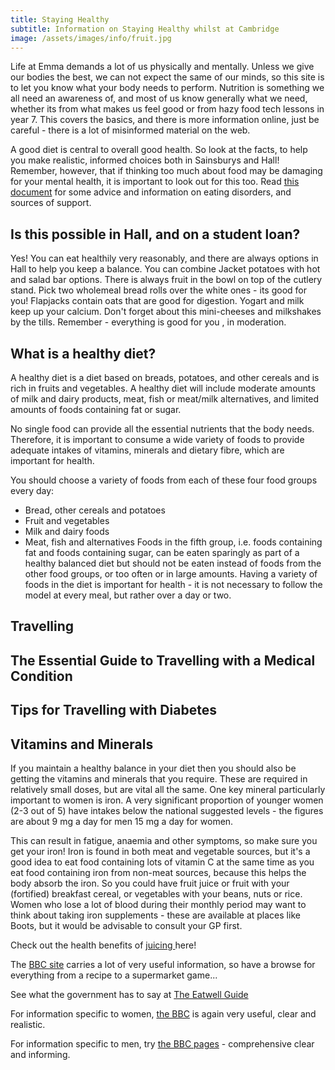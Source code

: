```yaml
---
title: Staying Healthy
subtitle: Information on Staying Healthy whilst at Cambridge
image: /assets/images/info/fruit.jpg
---
```


Life at Emma demands a lot of us physically and mentally. Unless we give our bodies the best, we can not expect the same of our minds, so this site is to let you know what your body needs to perform. Nutrition is something we all need an awareness of, and most of us know generally what we need, whether its from what makes us feel good or from hazy food tech lessons in year 7. This covers the basics, and there is more information online, just be careful - there is a lot of misinformed material on the web.

A good diet is central to overall good health. So look at the facts, to help you make realistic, informed choices both in Sainsburys and Hall!
Remember, however, that if thinking too much about food may be damaging for your mental health, it is important to look out for this too. Read [this document](https://drive.google.com/file/d/13MoMsepqxjwCkcp6zhKD0a9Cwq2Iaflk/view?usp=sharing) for some advice and information on eating disorders, and sources of support.
 

## Is this possible in Hall, and on a student loan?

Yes! You can eat healthily very reasonably, and there are always options in Hall to help you keep a balance. 
You can combine Jacket potatoes with hot and salad bar options.
There is always fruit in the bowl on top of the cutlery stand.
Pick two wholemeal bread rolls over the white ones - its good for you!
Flapjacks contain oats that are good for digestion.
Yogart and milk keep up your calcium.
Don't forget about this mini-cheeses and milkshakes by the tills.
Remember - everything is good for you , in moderation.

## What is a healthy diet?

A healthy diet is a diet based on breads, potatoes, and other cereals and is rich in fruits and vegetables. A healthy diet will include moderate amounts of milk and dairy products, meat, fish or meat/milk alternatives, and limited amounts of foods containing fat or sugar.

No single food can provide all the essential nutrients that the body needs. Therefore, it is important to consume a wide variety of foods to provide adequate intakes of vitamins, minerals and dietary fibre, which are important for health.

You should choose a variety of foods from each of these four food groups every day:
- Bread, other cereals and potatoes
- Fruit and vegetables
- Milk and dairy foods
- Meat, fish and alternatives
Foods in the fifth group, i.e. foods containing fat and foods containing sugar, can be eaten sparingly as part of a healthy balanced diet but should not be eaten instead of foods from the other food groups, or too often or in large amounts. Having a variety of foods in the diet is important for health - it is not necessary to follow the model at every meal, but rather over a day or two.

## Travelling

##  The Essential Guide to Travelling with a Medical Condition 

##  Tips for Travelling with Diabetes 

## Vitamins and Minerals

If you maintain a healthy balance in your diet then you should also be getting the vitamins and minerals that you require. These are required in relatively small doses, but are vital all the same. One key mineral particularly important to women is iron. A very significant proportion of younger women (2-3 out of 5) have intakes below the national suggested levels - the figures are about  9 mg a day for men 15 mg a day for women. 

This can result in fatigue, anaemia and other symptoms, so make sure you get your iron! Iron is found in both meat and vegetable sources, but it's a good idea to eat food containing lots of vitamin C at the same time as you eat food containing iron from non-meat sources, because this helps the body absorb the iron. So you could have fruit juice or fruit with your (fortified) breakfast cereal, or vegetables with your beans, nuts or rice. 
Women who lose a lot of blood during their monthly period may want to think about taking iron supplements - these are available at places like Boots, but it would be advisable to consult your GP first.

Check out the health benefits of [ juicing ](https://www.vouchercloud.com/resources/health-benefits-of-juicing) here!

The [BBC site](http://www.bbc.co.uk/health/healthy_living/nutrition/) carries a lot of very useful information, so have a browse for everything from a recipe to a supermarket game...

See what the government has to say at [The Eatwell Guide](https://www.gov.uk/government/publications/the-eatwell-guide)

For information specific to women, [the BBC](http://www.bbc.co.uk/health/womens_health/) is again very useful, clear and realistic.

For information specific to men, try [the BBC pages](http://www.bbc.co.uk/health/mens/) - comprehensive clear and informing.
